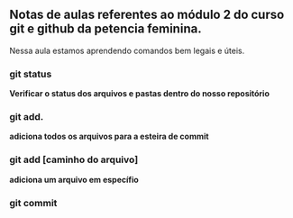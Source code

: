 ## Notas de aulas referentes ao módulo 2 do curso git e github da petencia feminina.

Nessa aula estamos aprendendo comandos bem legais e úteis.

### git status
**Verificar o status dos arquivos e pastas dentro do nosso repositório**

### git add. 
**adiciona todos os arquivos para a esteira de commit**

### git add [caminho do arquivo]
**adiciona um arquivo em específio**

### git commit
